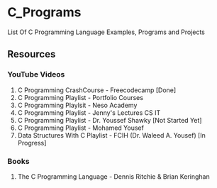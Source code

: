# C_Programs
List Of C Programming Language Examples, Programs and Projects

## Resources

### YouTube Videos

1. C Programming CrashCourse - Freecodecamp [Done]
2. C Programming Playlist - Portfolio Courses
3. C Programming Playlsit - Neso Academy
3. C Programming Playlist - Jenny's Lectures CS IT
4. C Programming Playlist - Dr. Youssef Shawky [Not Started Yet]
5. C Programming Playlist - Mohamed Yousef
6. Data Structures With C Playlist - FCIH (Dr. Waleed A. Yousef) [In Progress]


### Books

1. The C Programming Language - Dennis Ritchie & Brian Keringhan
